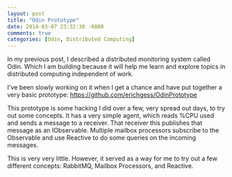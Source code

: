 ```yaml
---
layout: post
title: "Odin Prototype"
date: 2014-03-07 23:32:30 -0800
comments: true
categories: [Odin, Distributed Computing]
---
```

In my previous post, I described a distributed monitoring system called Odin.  Which I am building because it will help me learn and explore topics in distributed computing independent of work.

I've been slowly working on it when I get a chance and have put together a very basic prototype:
https://github.com/erichgess/OdinPrototype

This prototype is some hacking I did over a few, very spread out days, to try out some concepts.  It has a very simple agent, which reads %CPU used and sends a message to a receiver.  That receiver this publishes that message as an IObservable.  Multiple mailbox processors subscribe to the Observable and use Reactive to do some queries on the incoming messages.

This is very very little.  However, it served as a way for me to try out a few different concepts: RabbitMQ, Mailbox Processors, and Reactive.